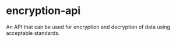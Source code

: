 # encryption-api
An API that can be used for encryption and decryption of data using acceptable standards.
